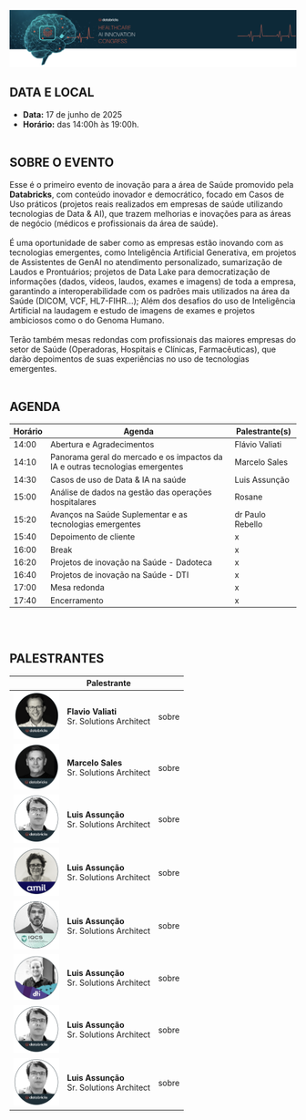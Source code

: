 <img src='https://github.com/Databricks-BR/health/raw/main/image/titulo.png' width='900px'></img>

## DATA E LOCAL

* **Data:** 17 de junho de 2025 </br>
* **Horário:** das 14:00h às 19:00h.
</br></br>

## SOBRE O EVENTO

Esse é o primeiro evento de inovação para a área de Saúde promovido pela **Databricks**, com conteúdo inovador e democrático, focado em Casos de Uso práticos (projetos reais realizados em empresas de saúde utilizando tecnologias de Data & AI), que trazem melhorias e inovações para as áreas de negócio (médicos e profissionais da área de saúde).
</br></br>
É uma oportunidade de saber como as empresas estão inovando com as tecnologias emergentes, como Inteligência Artificial Generativa, em projetos de Assistentes de GenAI no atendimento personalizado, sumarização de Laudos e Prontuários; projetos de Data Lake para democratização de informações (dados, vídeos, laudos, exames e imagens) de toda a empresa, garantindo a interoperabilidade com os padrões mais utilizados na área da Saúde (DICOM, VCF, HL7-FIHR…); Além dos desafios do uso de Inteligência Artificial na laudagem e estudo de imagens de exames e projetos ambiciosos como o do Genoma Humano.
</br></br>
Terão também mesas redondas com profissionais das maiores empresas do setor de Saúde (Operadoras, Hospitais e Clínicas, Farmacêuticas), que darão depoimentos de suas experiências no uso de tecnologias emergentes.
</br></br>

## AGENDA

| Horário |  Agenda  | Palestrante(s) |
| -- | -- | -- |
| 14:00  | Abertura e Agradecimentos	| Flávio Valiati |
| 14:10  | Panorama geral do mercado e os impactos da IA e outras tecnologias emergentes | Marcelo Sales |
| 14:30  | Casos de uso de Data & IA na saúde	| Luis Assunção |
| 15:00  | Análise de dados na gestão das operações hospitalares	| Rosane 
| 15:20  | Avanços na Saúde Suplementar e as tecnologias emergentes	| dr Paulo Rebello |
| 15:40  | Depoimento de cliente	| x |
| 16:00  | Break	| x |
| 16:20  | Projetos de inovação na Saúde - Dadoteca	| x |
| 16:40  | Projetos de inovação na Saúde - DTI	| x |
| 17:00  | Mesa redonda	| x |
| 17:40  | Encerramento	| x |


</br></br>

## PALESTRANTES

|   |  Palestrante |   |
| -- | -- | -- |
| <img src='https://github.com/Databricks-BR/health/raw/main/palestrantes/flavio_valiati.png' width='80px'></img> | **Flavio Valiati** </br> Sr. Solutions Architect | sobre |
| <img src='https://github.com/Databricks-BR/health/raw/main/palestrantes/marcelo_sales.png' width='80px'></img> | **Marcelo Sales** </br> Sr. Solutions Architect | sobre |
| <img src='https://github.com/Databricks-BR/health/raw/main/palestrantes/luis_assuncao.png' width='80px'></img> | **Luis Assunção** </br> Sr. Solutions Architect | sobre |
| <img src='https://github.com/Databricks-BR/health/raw/main/palestrantes/rosane_ricciardi.png' width='80px'></img> | **Luis Assunção** </br> Sr. Solutions Architect | sobre |
| <img src='https://github.com/Databricks-BR/health/raw/main/palestrantes/paulo_rebello.png' width='80px'></img> | **Luis Assunção** </br> Sr. Solutions Architect | sobre |
| <img src='https://github.com/Databricks-BR/health/raw/main/palestrantes/ricardo_camilo.png' width='80px'></img> | **Luis Assunção** </br> Sr. Solutions Architect | sobre |
| <img src='https://github.com/Databricks-BR/health/raw/main/palestrantes/luis_assuncao.png' width='80px'></img> | **Luis Assunção** </br> Sr. Solutions Architect | sobre |
| <img src='https://github.com/Databricks-BR/health/raw/main/palestrantes/luis_assuncao.png' width='80px'></img> | **Luis Assunção** </br> Sr. Solutions Architect | sobre |



